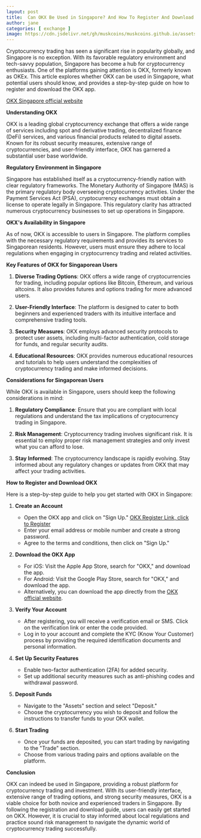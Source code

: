 ```yaml
---
layout: post
title:  Can OKX Be Used in Singapore? And How To Register And Download
author: jane
categories: [ exchange ]
image: https://cdn.jsdelivr.net/gh/muskcoins/muskcoins.github.io/assets/images/okx-register.webp
---
```

Cryptocurrency trading has seen a significant rise in popularity globally, and Singapore is no exception. With its favorable regulatory environment and tech-savvy population, Singapore has become a hub for cryptocurrency enthusiasts. One of the platforms gaining attention is OKX, formerly known as OKEx. This article explores whether OKX can be used in Singapore, what potential users should know, and provides a step-by-step guide on how to register and download the OKX app.

[OKX Singapore official website](/302.html?target=https://www.okx.com/join/65103688)

**Understanding OKX**

OKX is a leading global cryptocurrency exchange that offers a wide range of services including spot and derivative trading, decentralized finance (DeFi) services, and various financial products related to digital assets. Known for its robust security measures, extensive range of cryptocurrencies, and user-friendly interface, OKX has garnered a substantial user base worldwide.

**Regulatory Environment in Singapore**

Singapore has established itself as a cryptocurrency-friendly nation with clear regulatory frameworks. The Monetary Authority of Singapore (MAS) is the primary regulatory body overseeing cryptocurrency activities. Under the Payment Services Act (PSA), cryptocurrency exchanges must obtain a license to operate legally in Singapore. This regulatory clarity has attracted numerous cryptocurrency businesses to set up operations in Singapore.

**OKX's Availability in Singapore**

As of now, OKX is accessible to users in Singapore. The platform complies with the necessary regulatory requirements and provides its services to Singaporean residents. However, users must ensure they adhere to local regulations when engaging in cryptocurrency trading and related activities.

**Key Features of OKX for Singaporean Users**

1. **Diverse Trading Options**: OKX offers a wide range of cryptocurrencies for trading, including popular options like Bitcoin, Ethereum, and various altcoins. It also provides futures and options trading for more advanced users.
   
2. **User-Friendly Interface**: The platform is designed to cater to both beginners and experienced traders with its intuitive interface and comprehensive trading tools.
   
3. **Security Measures**: OKX employs advanced security protocols to protect user assets, including multi-factor authentication, cold storage for funds, and regular security audits.
   
4. **Educational Resources**: OKX provides numerous educational resources and tutorials to help users understand the complexities of cryptocurrency trading and make informed decisions.

**Considerations for Singaporean Users**

While OKX is available in Singapore, users should keep the following considerations in mind:

1. **Regulatory Compliance**: Ensure that you are compliant with local regulations and understand the tax implications of cryptocurrency trading in Singapore.
   
2. **Risk Management**: Cryptocurrency trading involves significant risk. It is essential to employ proper risk management strategies and only invest what you can afford to lose.
   
3. **Stay Informed**: The cryptocurrency landscape is rapidly evolving. Stay informed about any regulatory changes or updates from OKX that may affect your trading activities.

**How to Register and Download OKX**

Here is a step-by-step guide to help you get started with OKX in Singapore:

1. **Create an Account**
   - Open the OKX app and click on "Sign Up." [OKX Register Link, click to Register](/302.html?target=https://www.okx.com/join/65103688)
   - Enter your email address or mobile number and create a strong password.
   - Agree to the terms and conditions, then click on "Sign Up."

2. **Download the OKX App**
   - For iOS: Visit the Apple App Store, search for "OKX," and download the app.
   - For Android: Visit the Google Play Store, search for "OKX," and download the app.
   - Alternatively, you can download the app directly from the [OKX official website](/302.html?target=https://www.okx.com/join/65103688).

3. **Verify Your Account**
   - After registering, you will receive a verification email or SMS. Click on the verification link or enter the code provided.
   - Log in to your account and complete the KYC (Know Your Customer) process by providing the required identification documents and personal information.

4. **Set Up Security Features**
   - Enable two-factor authentication (2FA) for added security.
   - Set up additional security measures such as anti-phishing codes and withdrawal password.

5. **Deposit Funds**
   - Navigate to the "Assets" section and select "Deposit."
   - Choose the cryptocurrency you wish to deposit and follow the instructions to transfer funds to your OKX wallet.

6. **Start Trading**
   - Once your funds are deposited, you can start trading by navigating to the "Trade" section.
   - Choose from various trading pairs and options available on the platform.

**Conclusion**

OKX can indeed be used in Singapore, providing a robust platform for cryptocurrency trading and investment. With its user-friendly interface, extensive range of trading options, and strong security measures, OKX is a viable choice for both novice and experienced traders in Singapore. By following the registration and download guide, users can easily get started on OKX. However, it is crucial to stay informed about local regulations and practice sound risk management to navigate the dynamic world of cryptocurrency trading successfully.